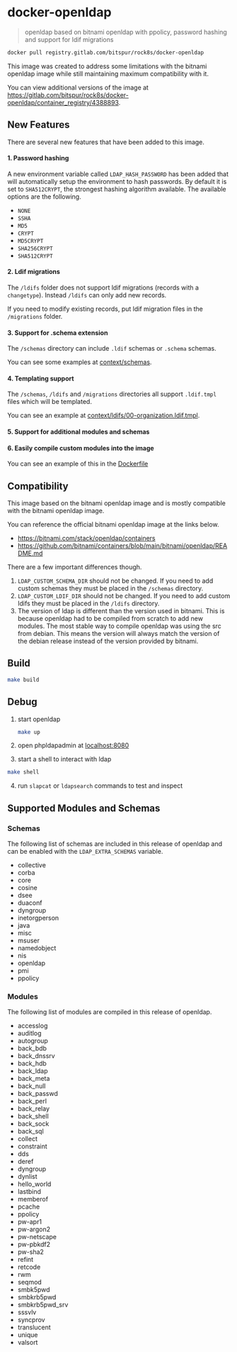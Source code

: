 # docker-openldap

> openldap based on bitnami openldap with ppolicy, password hashing and support for ldif migrations

```sh
docker pull registry.gitlab.com/bitspur/rock8s/docker-openldap
```

This image was created to address some limitations with the bitnami openldap image while still maintaining
maximum compatibility with it.

You can view additional versions of the image at https://gitlab.com/bitspur/rock8s/docker-openldap/container_registry/4388893.

## New Features

There are several new features that have been added to this image.

#### 1. Password hashing

A new environment variable called `LDAP_HASH_PASSWORD` has been added that will automatically setup
the environment to hash passwords. By default it is set to `SHA512CRYPT`, the strongest hashing
algorithm available. The available options are the following.

- `NONE`
- `SSHA`
- `MD5`
- `CRYPT`
- `MD5CRYPT`
- `SHA256CRYPT`
- `SHA512CRYPT`

#### 2. Ldif migrations

The `/ldifs` folder does not support ldif migrations (records with a `changetype`). Instead `/ldifs` can only
add new records.

If you need to modify existing records, put ldif migration files in the `/migrations` folder.

#### 3. Support for .schema extension

The `/schemas` directory can include `.ldif` schemas or `.schema` schemas.

You can see some examples at [context/schemas](context/schemas).

#### 4. Templating support

The `/schemas`, `/ldifs` and `/migrations` directories all support `.ldif.tmpl` files which will be templated.

You can see an example at [context/ldifs/00-organization.ldif.tmpl](context/ldifs/00-organization.ldif.tmpl).

#### 5. Support for additional modules and schemas

#### 6. Easily compile custom modules into the image

You can see an example of this in the [Dockerfile](Dockerfile#L49)

## Compatibility

This image based on the bitnami openldap image and is mostly compatible with the bitnami openldap image.

You can reference the official bitnami openldap image at the links below.

- https://bitnami.com/stack/openldap/containers
- https://github.com/bitnami/containers/blob/main/bitnami/openldap/README.md

There are a few important differences though.

1. `LDAP_CUSTOM_SCHEMA_DIR` should not be changed. If you need to add custom schemas they must be placed in the `/schemas` directory.
2. `LDAP_CUSTOM_LDIF_DIR` should not be changed. If you need to add custom ldifs they must be placed in the `/ldifs` directory.
3. The version of ldap is different than the version used in bitnami. This is because openldap had to be compiled from scratch to
   add new modules. The most stable way to compile openldap was using the src from debian. This means the version will always match
   the version of the debian release instead of the version provided by bitnami.

## Build

```sh
make build
```

## Debug

1. start openldap

   ```sh
   make up
   ```

2. open phpldapadmin at [localhost:8080](http://localhost:8080)

3. start a shell to interact with ldap

```sh
make shell
```

4. run `slapcat` or `ldapsearch` commands to test and inspect

## Supported Modules and Schemas

### Schemas

The following list of schemas are included in this release of openldap and can be enabled
with the `LDAP_EXTRA_SCHEMAS` variable.

- collective
- corba
- core
- cosine
- dsee
- duaconf
- dyngroup
- inetorgperson
- java
- misc
- msuser
- namedobject
- nis
- openldap
- pmi
- ppolicy

### Modules

The following list of modules are compiled in this release of openldap.

- accesslog
- auditlog
- autogroup
- back_bdb
- back_dnssrv
- back_hdb
- back_ldap
- back_meta
- back_null
- back_passwd
- back_perl
- back_relay
- back_shell
- back_sock
- back_sql
- collect
- constraint
- dds
- deref
- dyngroup
- dynlist
- hello_world
- lastbind
- memberof
- pcache
- ppolicy
- pw-apr1
- pw-argon2
- pw-netscape
- pw-pbkdf2
- pw-sha2
- refint
- retcode
- rwm
- seqmod
- smbk5pwd
- smbkrb5pwd
- smbkrb5pwd_srv
- sssvlv
- syncprov
- translucent
- unique
- valsort
